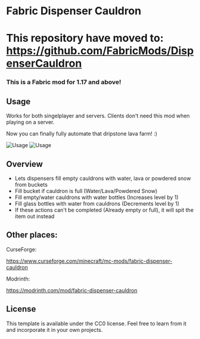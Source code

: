 
# Fabric Dispenser Cauldron

# This repository have moved to: https://github.com/FabricMods/DispenserCauldron

### This is a Fabric mod for 1.17 and above!

## Usage

Works for both singelplayer and servers. Clients don't need this mod when playing on a server.

Now you can finally fully automate that dripstone lava farm! :)

![Usage](./usage.gif)
![Usage](./usage_snow.gif)

## Overview

* Lets dispensers fill empty cauldrons with water, lava or powdered snow from buckets
* Fill bucket if cauldron is full (Water/Lava/Powdered Snow)
* Fill empty/water cauldrons with water bottles (Increases level by 1)
* Fill glass bottles with water from cauldrons (Decrements level by 1)
* If these actions can't be completed (Already empty or full), it will spit the item out instead

## Other places:
CurseForge:

https://www.curseforge.com/minecraft/mc-mods/fabric-dispenser-cauldron

Modrinth:

https://modrinth.com/mod/fabric-dispenser-cauldron

## License

This template is available under the CC0 license. Feel free to learn from it and incorporate it in your own projects.
